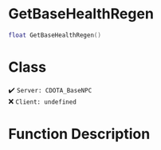 # GetBaseHealthRegen
```lua
float GetBaseHealthRegen()
```
# Class
✔️ `Server: CDOTA_BaseNPC`  
❌ `Client: undefined`  

# Function Description

